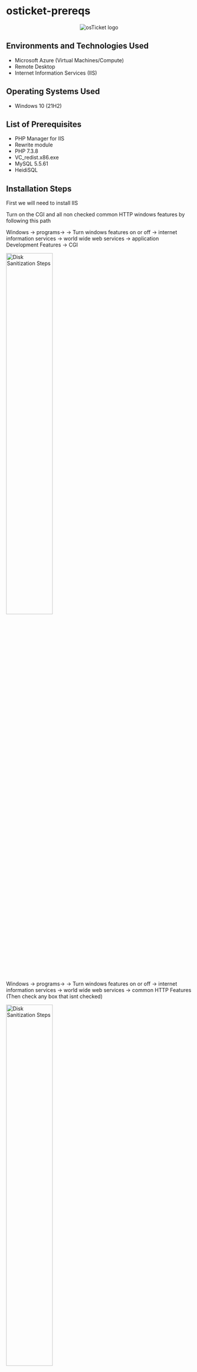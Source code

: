 # osticket-prereqs
<p align="center">
<img src="https://i.imgur.com/Clzj7Xs.png" alt="osTicket logo"/>
</p>




<h2>Environments and Technologies Used</h2>

- Microsoft Azure (Virtual Machines/Compute)
- Remote Desktop
- Internet Information Services (IIS)

<h2>Operating Systems Used </h2>

- Windows 10</b> (21H2)

<h2>List of Prerequisites</h2>

- PHP Manager for IIS
- Rewrite module
- PHP 7.3.8
- VC_redist.x86.exe
- MySQL 5.5.61
-  HeidiSQL

<h2>Installation Steps</h2>
First we will need to install IIS

Turn on the CGI and all non checked common HTTP windows features by following this path

Windows -> programs-> -> Turn windows features on or off ->  internet information services -> world wide web services -> application Development Features -> CGI

<img src="https://cdn.discordapp.com/attachments/1149514851564138576/1149515697186164796/Capture.PNG" height="50%" width="50%" alt="Disk Sanitization Steps"/>

Windows -> programs-> -> Turn windows features on or off ->  internet information services -> world wide web services -> common HTTP Features (Then check any box that isnt checked)

<img src="https://cdn.discordapp.com/attachments/1149514851564138576/1149526900268617808/Capture.PNG" height="50%" width="50%" alt="Disk Sanitization Steps"/>
<p>

</p>
<br />
Download and install PHP manager for IIS and Rewrite module
<p>
<img src="https://cdn.discordapp.com/attachments/1149514851564138576/1151589069353128067/Capture.PNG" height="50%" width="50%" alt="Disk Sanitization Steps"/>
</p>
Create a folder named PHP then download PHP 7.3.8 and extract the files to the PHP folder
<p>
<img src="https://cdn.discordapp.com/attachments/1149514851564138576/1151590493302554746/Capture.PNG" height="80%" width="80%" alt="Disk Sanitization Steps"/>
</p>
<br />
Download and install VC_redlistx86.exe
<p>
<img src="https://cdn.discordapp.com/attachments/1149514851564138576/1151591147077115914/Capture.PNG" height="50%" width="50%" alt="Disk Sanitization Steps"/>
</p>
Download and install MySQL-5.5.62-win32.msi and create a password
<p>
  <img src="https://cdn.discordapp.com/attachments/1149514851564138576/1151592028283617331/Capture.PNG" height="50%" width="50%" alt="Disk Sanitization Steps"/>
  <img src="https://cdn.discordapp.com/attachments/1149514851564138576/1151592300389081118/Capture.PNG" height="50%" width="50%" alt="Disk Sanitization Steps"/>
</p>
</p>
Open IIS as an admin
<img src="https://cdn.discordapp.com/attachments/1149514851564138576/1152349547599769640/Capture.PNG" height="50%" width="50%" alt="Disk Sanitization Steps"/>
Register PHP from within IIS
<img src="https://cdn.discordapp.com/attachments/1149514851564138576/1152350154947567688/Capture.PNG" height="80%" width="80%" alt="Disk Sanitization Steps"/>
<img src="https://cdn.discordapp.com/attachments/1149514851564138576/1152350389526605834/Capture.PNG" height="80%" width="80%" alt="Disk Sanitization Steps"/>
</p>
Browse to the php-cgi folder
<img src="https://cdn.discordapp.com/attachments/1149514851564138576/1152351265712525402/Capture.PNG" height="80%" width="80%" alt="Disk Sanitization Steps"/>
</p>
Download osTicket V1.15.8 and extract the "Upload" folder to c:\inetpub\wwwroot
<img src="https://cdn.discordapp.com/attachments/1149514851564138576/1152352854200291499/Capture.PNG" height="80%" width="80%" alt="Disk Sanitization Steps"/>
Rename the "upload" folder to "osTicket
<img src="https://cdn.discordapp.com/attachments/1149514851564138576/1152353317104656425/Capture.PNG" height="80%" width="80%" alt="Disk Sanitization Steps"/>
</p>
Within osTicket go to Sites -> Default -> osTicket and click on brows*:80
<img src="https://cdn.discordapp.com/attachments/1149514851564138576/1152353963241386006/Capture.PNG" height="80%" width="80%" alt="Disk Sanitization Steps"/>
<img src="https://cdn.discordapp.com/attachments/1149514851564138576/1152354379425382451/Capture.PNG" height="80%" width="80%" alt="Disk Sanitization Steps"/>
Go back to IIS: Sites-> Default -> osTicket and open PHP manager
<img src="https://cdn.discordapp.com/attachments/1149514851564138576/1152355304063905822/Capture.PNG" height="80%" width="80%" alt="Disk Sanitization Steps"/>
Click on enable or disable an extension
<img src="https://cdn.discordapp.com/attachments/1149514851564138576/1152355583672975452/Capture.PNG" height="80%" width="80%" alt="Disk Sanitization Steps"/>
Enable "php_imap.dll", "php_intl.dll", and "php_opcache.dll"
<img src="https://cdn.discordapp.com/attachments/1149514851564138576/1152355583672975452/Capture.PNG" height="80%" width="80%" alt="Disk Sanitization Steps"/>
Refresh osTicket in your browser and it should look like this
<img src="https://cdn.discordapp.com/attachments/1149514851564138576/1152356723554783362/Capture.PNG" height="80%" width="80%" alt="Disk Sanitization Steps"/>
From C:\inetpub\wwwroot\osTicket\include rename ost-sampleconfig to ostconfig
<img src="https://cdn.discordapp.com/attachments/1149514851564138576/1152357916620378133/Capture.PNG" height="80%" width="80%" alt="Disk Sanitization Steps"/>
Assign permissions to ost-config.php
</p>
Disable Inheritance
<img src="https://cdn.discordapp.com/attachments/1149514851564138576/1152358801941463040/Capture.PNG" height="80%" width="80%" alt="Disk Sanitization Steps"/>
<img src="https://cdn.discordapp.com/attachments/1149514851564138576/1152359024352829520/Capture.PNG" height="80%" width="80%" alt="Disk Sanitization Steps"/>
<img src="https://cdn.discordapp.com/attachments/1149514851564138576/1152359413533909022/Capture.PNG" height="80%" width="80%" alt="Disk Sanitization Steps"/>
<img src="https://cdn.discordapp.com/attachments/1149514851564138576/1152359655109046313/Capture.PNG" height="80%" width="80%" alt="Disk Sanitization Steps"/>
</p>
Then click on add permissions
<img src="https://cdn.discordapp.com/attachments/1149514851564138576/1152360152104706151/Capture.PNG" height="80%" width="80%" alt="Disk Sanitization Steps"/>
Type in "everyone" and then hit check names
<img src="https://cdn.discordapp.com/attachments/1149514851564138576/1152360696135299132/Capture.PNG" height="50%" width="50%" alt="Disk Sanitization Steps"/>
Give everyone(for now) full control
<img src="https://cdn.discordapp.com/attachments/1149514851564138576/1152360989770121306/Capture.PNG" height="80%" width="80%" alt="Disk Sanitization Steps"/>
Continue setting up osTicket in the browser
<img src="https://cdn.discordapp.com/attachments/1149514851564138576/1152361498832801923/Capture.PNG" height="80%" width="80%" alt="Disk Sanitization Steps"/>
Name the helpdesk and assign an admin user(dont forget)
<img src="https://cdn.discordapp.com/attachments/1149514851564138576/1152361798620680213/Capture.PNG" height="80%" width="80%" alt="Disk Sanitization Steps"/>
</p>
Install and laucnh HeidiSQLServer
</p>
Create a new connecteion
<img src="https://cdn.discordapp.com/attachments/1149514851564138576/1152362820986470560/Capture.PNG" height="80%" width="80%" alt="Disk Sanitization Steps"/>
Use the password you created when setting up MySQL server
<img src="https://cdn.discordapp.com/attachments/1149514851564138576/1152363189355413545/Capture.PNG" height="80%" width="80%" alt="Disk Sanitization Steps"/>
Create a new database in HeidiSQL named osTicket
<img src="https://cdn.discordapp.com/attachments/1149514851564138576/1152365344892129352/Capture.PNG" height="80%" width="80%" alt="Disk Sanitization Steps"/>
<img src="https://cdn.discordapp.com/attachments/1149514851564138576/1152365526983643227/Capture.PNG" height="80%" width="80%" alt="Disk Sanitization Steps"/>
Enter the MySQL information into the browser and hit the install button
<img src="https://cdn.discordapp.com/attachments/1149514851564138576/1152366004840714261/Capture.PNG" height="80%" width="80%" alt="Disk Sanitization Steps"/>
</p>
Delete the C:\inet\wwwroot\osTicket\Setup folder
<img src="https://cdn.discordapp.com/attachments/1149514851564138576/1152367075713634304/Capture.PNG" height="80%" width="80%" alt="Disk Sanitization Steps"/>
</p>
Set the permissions of C:\inetpub\osTicket\ost-config.php to "Read" only
<img src="https://cdn.discordapp.com/attachments/1149514851564138576/1152367366286610493/Capture.PNG" height="80%" width="80%" alt="Disk Sanitization Steps"/>
<img src="https://cdn.discordapp.com/attachments/1149514851564138576/1152367592141500506/Capture.PNG" height="80%" width="80%" alt="Disk Sanitization Steps"/>
<img src="https://cdn.discordapp.com/attachments/1149514851564138576/1152657658982178956/Capture.PNG" height="80%" width="80%" alt="Disk Sanitization Steps"/>
<img src="https://cdn.discordapp.com/attachments/1149514851564138576/1152657789135618221/Capture.PNG" height="80%" width="80%" alt="Disk Sanitization Steps"/>
Browse to the help desk login at http://localhost/osTicket/scp/login.php or to the end user osTicket URL at http://localhost/osTicket/ 
</p>
<br />
